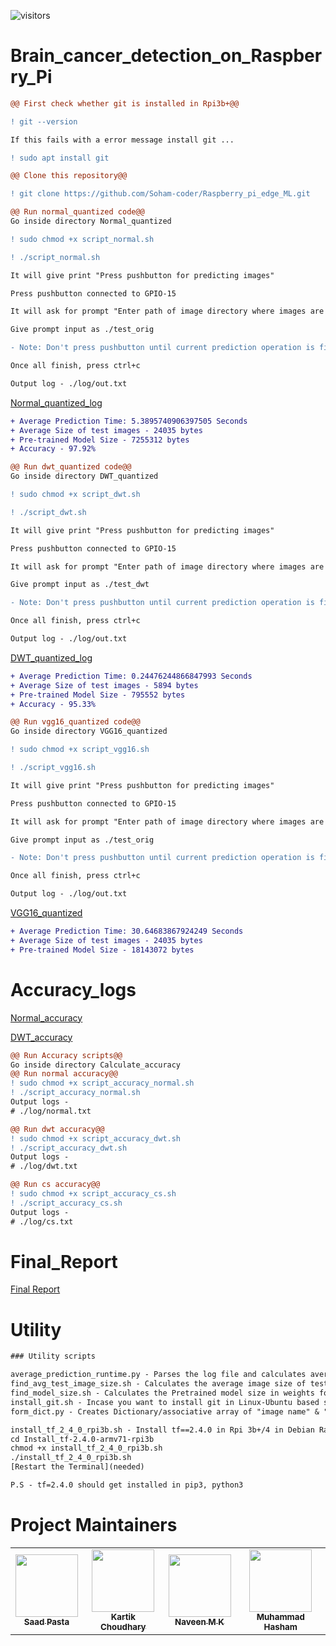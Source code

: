 ![visitors](https://visitor-badge.glitch.me/badge?page_id=Soham-coder-Raspberry_pi_edge_ML)
# Brain_cancer_detection_on_Raspberry_Pi

```diff
@@ First check whether git is installed in Rpi3b+@@

! git --version

If this fails with a error message install git ...

! sudo apt install git
```


```diff
@@ Clone this repository@@

! git clone https://github.com/Soham-coder/Raspberry_pi_edge_ML.git
```





```diff
@@ Run normal_quantized code@@
Go inside directory Normal_quantized

! sudo chmod +x script_normal.sh

! ./script_normal.sh

It will give print "Press pushbutton for predicting images"

Press pushbutton connected to GPIO-15

It will ask for prompt "Enter path of image directory where images are present:"

Give prompt input as ./test_orig

- Note: Don't press pushbutton until current prediction operation is finished, else it will ask for next prompt

Once all finish, press ctrl+c

Output log - ./log/out.txt
```
<a href="Normal_quantized/log/out.txt">Normal_quantized_log</a>

```diff
+ Average Prediction Time: 5.3895740906397505 Seconds
+ Average Size of test images - 24035 bytes
+ Pre-trained Model Size - 7255312 bytes
+ Accuracy - 97.92% 
```







```diff
@@ Run dwt_quantized code@@
Go inside directory DWT_quantized

! sudo chmod +x script_dwt.sh

! ./script_dwt.sh

It will give print "Press pushbutton for predicting images"

Press pushbutton connected to GPIO-15

It will ask for prompt "Enter path of image directory where images are present:"

Give prompt input as ./test_dwt

- Note: Don't press pushbutton until current prediction operation is finished, else it will ask for next prompt

Once all finish, press ctrl+c

Output log - ./log/out.txt
```
<a href="DWT_quantized/log/out.txt">DWT_quantized_log</a>
```diff
+ Average Prediction Time: 0.24476244866847993 Seconds
+ Average Size of test images - 5894 bytes
+ Pre-trained Model Size - 795552 bytes
+ Accuracy - 95.33%
```



```diff
@@ Run vgg16_quantized code@@
Go inside directory VGG16_quantized

! sudo chmod +x script_vgg16.sh

! ./script_vgg16.sh

It will give print "Press pushbutton for predicting images"

Press pushbutton connected to GPIO-15

It will ask for prompt "Enter path of image directory where images are present:"

Give prompt input as ./test_orig

- Note: Don't press pushbutton until current prediction operation is finished, else it will ask for next prompt

Once all finish, press ctrl+c

Output log - ./log/out.txt
```
<a href="VGG16_quantized/log/out.txt">VGG16_quantized</a>
```diff
+ Average Prediction Time: 30.64683867924249 Seconds
+ Average Size of test images - 24035 bytes
+ Pre-trained Model Size - 18143072 bytes
```








# Accuracy_logs

<a href="Calculate_accuracy/log/normal.txt">Normal_accuracy</a> <br>

<a href="Calculate_accuracy/log/dwt.txt">DWT_accuracy</a>

```diff
@@ Run Accuracy scripts@@
Go inside directory Calculate_accuracy
@@ Run normal accuracy@@
! sudo chmod +x script_accuracy_normal.sh
! ./script_accuracy_normal.sh
Output logs - 
# ./log/normal.txt

@@ Run dwt accuracy@@
! sudo chmod +x script_accuracy_dwt.sh
! ./script_accuracy_dwt.sh
Output logs -
# ./log/dwt.txt

@@ Run cs accuracy@@
! sudo chmod +x script_accuracy_cs.sh
! ./script_accuracy_cs.sh
Output logs - 
# ./log/cs.txt
```


# Final_Report
<a href="https://docs.google.com/document/d/1-opeGVWXdi5GVH5XuO0zO1pk_tW50uZuuCSQMujsFfE/edit">Final Report</a> <br>


# Utility
```diff prompt
### Utility scripts

average_prediction_runtime.py - Parses the log file and calculates average prediction time
find_avg_test_image_size.sh - Calculates the average image size of test images in test image folder in bytes
find_model_size.sh - Calculates the Pretrained model size in weights folder
install_git.sh - Incase you want to install git in Linux-Ubuntu based system through apt package manager, use this
form_dict.py - Creates Dictionary/associative array of "image name" & "category"- Enter prompt as ./test_dwt

```

```diff prompt
install_tf_2_4_0_rpi3b.sh - Install tf==2.4.0 in Rpi 3b+/4 in Debian Raspbian OS
cd Install_tf-2.4.0-armv71-rpi3b
chmod +x install_tf_2_4_0_rpi3b.sh
./install_tf_2_4_0_rpi3b.sh
[Restart the Terminal](needed)

P.S - tf=2.4.0 should get installed in pip3, python3
```

# Project Maintainers 

<table>
  <tr>
    <td align="center"><a href="https://arindam-coder.github.io/Personal-site/"><img src="https://avatars2.githubusercontent.com/u/23307811?v=4" width="100px;" alt=""/><br /><sub><b>Saad Pasta</b></sub></a></td>
    <td align="center"><a href="https://github.com/kartikcho"><img src="https://avatars1.githubusercontent.com/u/48270786?v=4" width="100px;" alt=""/><br /><sub><b>Kartik Choudhary</b></sub></a></td>
    <td align="center"><a href="https://naveen.syrusdark.website"><img src="https://avatars1.githubusercontent.com/u/49693820?v=4" width="100px;" alt=""/><br /><sub><b>Naveen M K</b></sub></a></td>
    <td align="center"><a href="http://www.muhammadhasham.com"><img src="https://avatars0.githubusercontent.com/u/17927649?v=4" width="100px;" alt=""/><br /><sub><b>Muhammad Hasham</b></sub></a></td>
  </tr>
</table>
